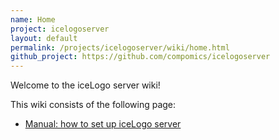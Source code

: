 ```yaml
---
name: Home
project: icelogoserver
layout: default
permalink: /projects/icelogoserver/wiki/home.html
github_project: https://github.com/compomics/icelogoserver
---
```


Welcome to the iceLogo server wiki!

This wiki consists of the following page:

  * [Manual: how to set up iceLogo server](/projects/icelogoserver/wiki/manual.html)